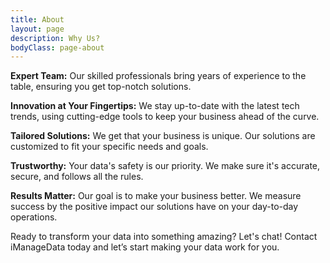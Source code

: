 ```yaml
---
title: About
layout: page
description: Why Us?
bodyClass: page-about
---
```


**Expert Team:** Our skilled professionals bring years of experience to the table, ensuring you get top-notch solutions.

**Innovation at Your Fingertips:** We stay up-to-date with the latest tech trends, using cutting-edge tools to keep your business ahead of the curve.

**Tailored Solutions:** We get that your business is unique. Our solutions are customized to fit your specific needs and goals.

**Trustworthy:** Your data's safety is our priority. We make sure it's accurate, secure, and follows all the rules.

**Results Matter:** Our goal is to make your business better. We measure success by the positive impact our solutions have on your day-to-day operations.

Ready to transform your data into something amazing? Let's chat! Contact iManageData today and let’s start making your data work for you.
